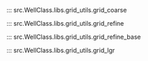 
::: src.WellClass.libs.grid_utils.grid_coarse

::: src.WellClass.libs.grid_utils.grid_refine

::: src.WellClass.libs.grid_utils.grid_refine_base

::: src.WellClass.libs.grid_utils.grid_lgr


